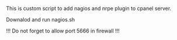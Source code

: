 This is custom script to add nagios and nrpe plugin to cpanel server.

Downalod and run nagios.sh

!!! Do not forget to allow port 5666 in firewall !!!
